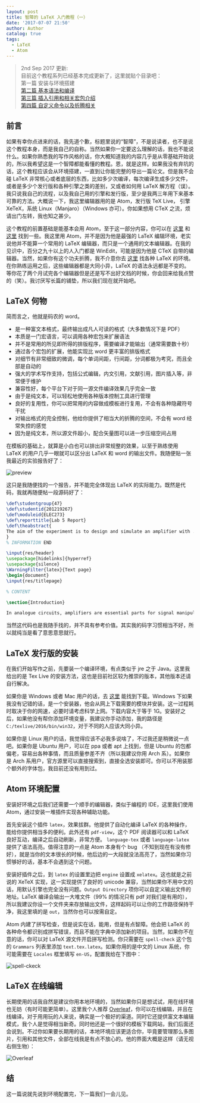```yaml
---
layout: post
title: 智障的 LaTeX 入门教程（一）
date: '2017-07-07 21:50'
author: Author
catalog: true
tags:
  - LaTeX
  - Atom
---
```


> 2nd Sep 2017 更新:  
> 目前这个教程系列已经基本完成更新了，这里就贴个目录吧：  
> 第一篇 安装与环境搭建  
> [第二篇 基本语法和编译][9]  
> [第三篇 插入引用和相关宏包介绍][10]  
> [第四篇 自定义命令以及折腾相关][11]

## 前言

如果有幸你点进来的话，我先道个歉，标题里说的“智障”，不是说读者，也不是说这个教程本身，而是我自己的自称。当然如果你一定要这么理解的话，我也不能说什么。如果你熟悉我的写作风格的话，你大概知道我的内容几乎是从零基础开始说的，所以我希望这是一个智障都能看懂的教程。恩，就是这样。如果我没有弃坑的话，这个教程应该会从环境搭建，一直到让你能完整的导出一篇论文。但是我不会碰 LaTeX 非常核心或者底层的东西，比如多少次编译，每次编译生成多少文件，或者是多少个发行版和各种引擎之类的差别，又或者如何用 LaTeX 解方程（误）。我只说我自己的流程，以及我自己用的引擎和发行版，至少是我两三年用下来基本可靠的方法。大概说一下，我这里编辑器用的是 Atom，发行版 TeX Live， 引擎 XeTeX，系统 Linux（Manjaro）（Windows 亦可）。你如果想用 CTeX 之流，烦请出门左转，我也知之甚少。

这个教程的前置基础是能基本会用 Atom，至于这一部分内容，你可以在 [这里][1] 和 [这里][3] 找到一些。我这里用 Atom，并不是因为他是最强的 LaTeX 编辑环境，老实说他并不能算一个常用的 LaTeX 编辑器，而只是一个通用的文本编辑器。在我的见识中，百分之九十以上的人入门都是 WinEdit，可能是因为他是 CTeX 自带的编辑器。当然，如果你有这个功夫折腾，我不介意你去 [这里][2] 找各种 LaTeX 的环境。在你熟练运用之后，这些编辑器都是大同小异，LaTeX 的语法永远都是不变的。等你花了两个月试完各个编辑器但是还是写不出好文档的时候，你会回来给我点赞的（笑）。我讨厌写长篇的铺垫，所以我们现在就开始吧。

## LaTeX 何物

简而言之，他就是码农的 word。

- 是一种富文本格式，最终输出成凡人可读的格式（大多数情况下是 PDF）
- 本质是一门宏语言，可以调用各种宏包来扩展语法
- 并不是常用的所见即所得的排版程序，需要编译才能输出（通常需要数十秒）
- 通过各个宏包的扩展，他能实现比 word 更丰富的排版格式
- 对细节有非常细致的微调，每个单词间距，行间距，分词都极为考究，而且全部是自动的
- 强大的学术写作支持，包括公式编辑，内文引用，文献引用，图片插入等，非常便于维护
- 兼容性好，每个平台下对于同一源文件编译效果几乎完全一致
- 由于是纯文本，可以轻松地使用各种版本控制工具进行管理
- 良好的复用性，你可以把常用的内容做成模板进行复用，不会有各种隐藏符号干扰
- 对输出格式的完全控制，他给你提供了相当大的折腾的空间，不会有 word 经常失控的感觉
- 因为是纯文本，所以源文件超小，配合矢量图可以进一步压缩空间占用

在模板的基础上，就算是小白也可以排出非常规整的效果，以至于熟练使用 LaTeX 的用户几乎一眼就可以区分出 LaTeX 和 word 的输出文件。我随便贴一张我最近的实验报告好了：

![preview][8]

这只是我随便找的一个报告，并不能完全体现出 LaTeX 的实际能力。既然是代码，我就再随便帖一段源码好了：

```latex
\def\studentgroup{47}
\def\studentid{201219267}
\def\moduleid{ELEC273}
\def\reporttitle{Lab 5 Report}
\def\theabstract{
The aim of the experiment is to design and simulate an amplifier with ...
}
% INFORMATION END

\input{res/header}
\usepackage[hidelinks]{hyperref}
\usepackage{silence}
\WarningFilter{latex}{Text page}
\begin{document}
\input{res/titlepage}

% CONTENT

\section{Introduction}

In analogue circuits, amplifiers are essential parts for signal manipulation. ...
```

当然这代码也是我随手找的，并不具有参考价值。其实我的码字习惯相当不好，所以就纯当是看了意思意思就行。

## LaTeX 发行版的安装

在我们开始写作之前，先要装一个编译环境，有点类似于 jre 之于 Java。这里我给出的是 Tex Live 的安装方法，这也是目前社区较为推崇的版本，其他版本还请自行解决。

如果你是 Windows 或者 Mac 用户的话，去 [这里][4] 能找到下载。Windows 下如果我没有记错的话，是一个安装器，他会从网上下载需要的模块并安装。这一过程耗时取决于你的网速，必要时请考虑科学上网。下载内容大于等于 1G。安装好之后，如果他没有帮你添加环境变量，我建议你手动添加，我的路径是 `C:/texlive/2016/bin/win32`，对于不同的人应该大同小异。

如果你是 Linux 用户的话，我觉得应该不必我多说啥了，不过我还是稍微说一点吧。如果你是 Ubuntu 用户，可以在 ppa 或者 apt 上找到，但是 Ubuntu 的包都偏老，容易出各种事情，而且质量参差不齐（所以我建议你用 Arch 系）。如果你是 Arch 系用户，官方源里可以直接搜索到，直接全选安装即可。你可以不用装那个额外的字体包，我目前还没有用到过。

## Atom 环境配置

安装好环境之后我们还需要一个顺手的编辑器，类似于编程的 IDE，这里我们使用 Atom，通过安装一堆插件实现各种辅助功能。

首先安装这个插件 `latex`，效果拔群。他提供了自动化编译 LaTeX 的各种操作，能给你提供相当多的便利。此外还有 `pdf-view`，这个 PDF 阅读器可以和 LaTeX 良好互动，编译之后自动刷新，非常方便。 `language-tex` 或者 `language-latex` 提供了语法高亮。值得注意的一点是 Atom 本身有个 bug （不知到现在有没有修好），就是当你的文本很长的时候，他后边的一大段就没法高亮了，当然如果你习惯够好的话，基本不会遇到这个问题。

安装好插件之后，到 `latex` 的设置里边把 `engine` 设置成 `xelatex`。这也就是之前说的 XeTeX 实现，这一实现提供了良好的 unicode 兼容，当然如果你不用中文的话，用默认引擎也完全没有问题。`Output Directory` 项你可以自定义输出文件的地址。LaTeX 编译会输出一大堆文件（99% 的情况只有 pdf 对我们是有用的），所以我建议你设一个文件夹来存放输出文件，这样起码可以让你的工作路径保持干净，我这里填的是 `out`，当然你也可以按需自定。

Atom 内建了拼写检查，但是说实在话，能用，但是有点智障。他会把 LaTeX 的各种命令都识别成拼写错误，而且不能在字典中添加新的项目。当然，如果你不在意的话，你可以对 LaTeX 源文件开启拼写检测。你只需要在 `spell-check` 这个包的 `Grammars` 列表里添加 `text.tex.latex`。如果你用的是中文的 Linux 系统，你可能需要在 `Locales` 框里填写 `en-US`，配置我给在下图中：

![spell-ckeck][7]

## LaTeX 在线编辑

长期使用的话我自然是建议你用本地环境的，当然如果你只是想试试，用在线环境也无妨（有时可能更简单）。这里我个人推荐 [Overleaf][6]，你可以在线编辑，并且在线编译。对于用用玩的人来说，确实是一个极好的渠道。同时它还提供富文本编辑模式，我个人是觉得相当新奇。同时他还是一个很好的模板下载网站，我们后面还会说到。不过你如果要长期用的话，本地环境应该更适合你，毕竟要管理那么多图片，引用和其他文件，全部在线我是有点不放心的。他的界面大概是这样（请无视右侧生物）：

![Overleaf][5]

## 结

这一篇说就先说到环境配置完，下一篇我们一会儿见。


[1]: http://towdium.github.io/2016/04/13/about-markdown-pandoc-latex/
[2]: https://www.zhihu.com/question/19954023
[3]: http://towdium.github.io/2016/04/05/introduction-of-atom/
[4]: https://www.tug.org/texlive/
[5]: /img/posts/2017/latex-for-beginners-1_1.png
[6]: https://www.overleaf.com/
[7]: /img/posts/2017/latex-for-beginners-1_2.png
[8]: /img/posts/2017/latex-for-beginners-1_3.png
[9]: http://www.towdium.me/2017/07/10/latex-for-beginners-2/
[10]: http://www.towdium.me/2017/08/06/latex-for-beginners-3/
[11]: http://www.towdium.me/2017/09/02/latex-for-beginners-4/
